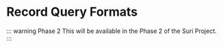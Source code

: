 # Record Query Formats

::: warning Phase 2
This will be available in the Phase 2 of the Suri Project.
:::